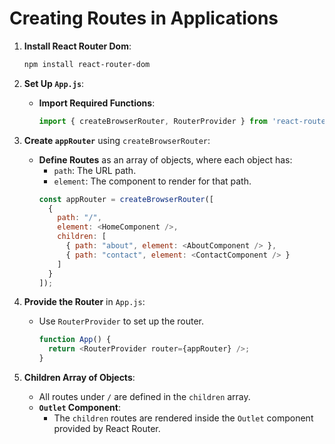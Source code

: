 
# Creating Routes in Applications

1. **Install React Router Dom**:  
   ```bash
   npm install react-router-dom
   ```

2. **Set Up `App.js`**:
   - **Import Required Functions**:
     ```javascript
     import { createBrowserRouter, RouterProvider } from 'react-router-dom';
     ```

3. **Create `appRouter`** using `createBrowserRouter`:
   - **Define Routes** as an array of objects, where each object has:
     - `path`: The URL path.
     - `element`: The component to render for that path.
     ```javascript
     const appRouter = createBrowserRouter([
       {
         path: "/",
         element: <HomeComponent />,
         children: [
           { path: "about", element: <AboutComponent /> },
           { path: "contact", element: <ContactComponent /> }
         ]
       }
     ]);
     ```

4. **Provide the Router** in `App.js`:
   - Use `RouterProvider` to set up the router.
     ```javascript
     function App() {
       return <RouterProvider router={appRouter} />;
     }
     ```

5. **Children Array of Objects**:
   - All routes under `/` are defined in the `children` array.
   - **`Outlet` Component**:
     - The `children` routes are rendered inside the `Outlet` component provided by React Router.
